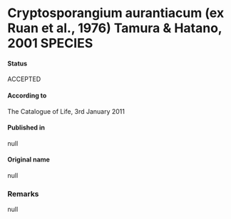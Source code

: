 # Cryptosporangium aurantiacum (ex Ruan et al., 1976) Tamura & Hatano, 2001 SPECIES

#### Status
ACCEPTED

#### According to
The Catalogue of Life, 3rd January 2011

#### Published in
null

#### Original name
null

### Remarks
null
